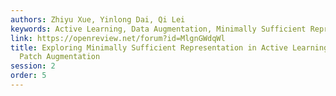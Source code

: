 ```yaml
---
authors: Zhiyu Xue, Yinlong Dai, Qi Lei
keywords: Active Learning, Data Augmentation, Minimally Sufficient Representation
link: https://openreview.net/forum?id=MlgnGWdqWl
title: Exploring Minimally Sufficient Representation in Active Learning through Label-Irrelevant
  Patch Augmentation
session: 2
order: 5
---
```


